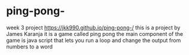 # ping-pong-
week 3 project
https://jkk990.github.io/ping-pong-/
this is a project by James Karanja
it is a game called ping pong 
the main component of the game is java script that lets you run a loop and change the output from numbers to a word
